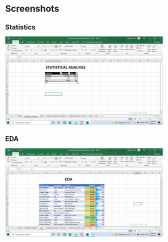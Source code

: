 # Screenshots

## Statistics

![Statistics](https://github.com/Nitant06/Data-Analysis-Projects/blob/3368c432a78a2d34d04185e6193fe1e3a1b57605/Excel%20Analytics/Awesome%20Chocolate%20Data%20Analysis%20-%20Excel/Statistics_Screenshot.png?raw=true "Statistics")

## EDA

![Alt text](https://github.com/Nitant06/Data-Analysis-Projects/blob/3368c432a78a2d34d04185e6193fe1e3a1b57605/Excel%20Analytics/Awesome%20Chocolate%20Data%20Analysis%20-%20Excel/EDA_Screenshot.png?raw=true "EDA")

